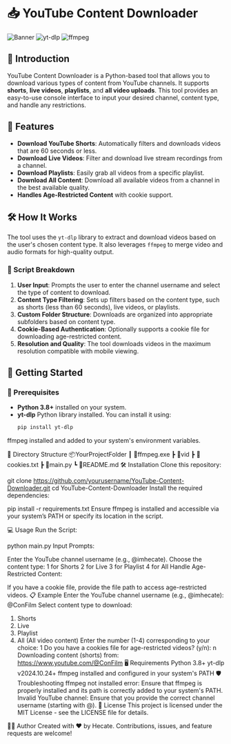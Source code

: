 # 📥 YouTube Content Downloader

![Banner](https://img.shields.io/badge/Python-3.8+-blue?style=for-the-badge&logo=python)
![yt-dlp](https://img.shields.io/badge/yt--dlp-v2024.10.24-yellow?style=for-the-badge&logo=youtube)
![ffmpeg](https://img.shields.io/badge/ffmpeg-Installed-green?style=for-the-badge&logo=ffmpeg)

## 🌟 Introduction
YouTube Content Downloader is a Python-based tool that allows you to download various types of content from YouTube channels. It supports **shorts**, **live videos**, **playlists**, and **all video uploads**. This tool provides an easy-to-use console interface to input your desired channel, content type, and handle any restrictions.

## 🎨 Features
- **Download YouTube Shorts**: Automatically filters and downloads videos that are 60 seconds or less.
- **Download Live Videos**: Filter and download live stream recordings from a channel.
- **Download Playlists**: Easily grab all videos from a specific playlist.
- **Download All Content**: Download all available videos from a channel in the best available quality.
- **Handles Age-Restricted Content** with cookie support.

## 🛠️ How It Works
The tool uses the `yt-dlp` library to extract and download videos based on the user's chosen content type. It also leverages `ffmpeg` to merge video and audio formats for high-quality output.

### 📑 Script Breakdown
1. **User Input**: Prompts the user to enter the channel username and select the type of content to download.
2. **Content Type Filtering**: Sets up filters based on the content type, such as shorts (less than 60 seconds), live videos, or playlists.
3. **Custom Folder Structure**: Downloads are organized into appropriate subfolders based on content type.
4. **Cookie-Based Authentication**: Optionally supports a cookie file for downloading age-restricted content.
5. **Resolution and Quality**: The tool downloads videos in the maximum resolution compatible with mobile viewing.

## 🚀 Getting Started

### 📝 Prerequisites
- **Python 3.8+** installed on your system.
- **yt-dlp** Python library installed. You can install it using:
  ```bash
  pip install yt-dlp
ffmpeg installed and added to your system's environment variables.

📂 Directory Structure
📦YourProjectFolder
 ┃ 📜ffmpeg.exe
 ┣ 📂vid
 ┣ 📜cookies.txt
 ┣ 📜main.py
 ┗ 📜README.md
🛠️ Installation
Clone this repository:

git clone https://github.com/yourusername/YouTube-Content-Downloader.git
cd YouTube-Content-Downloader
Install the required dependencies:

pip install -r requirements.txt
Ensure ffmpeg is installed and accessible via your system’s PATH or specify its location in the script.

💻 Usage
Run the Script:

python main.py
Input Prompts:

Enter the YouTube channel username (e.g., @imhecate).
Choose the content type:
1 for Shorts
2 for Live
3 for Playlist
4 for All
Handle Age-Restricted Content:

If you have a cookie file, provide the file path to access age-restricted videos.
📋 Example
Enter the YouTube channel username (e.g., @imhecate): @ConFilm
Select content type to download:
1. Shorts
2. Live
3. Playlist
4. All (All video content)
Enter the number (1-4) corresponding to your choice: 1
Do you have a cookies file for age-restricted videos? (y/n): n
Downloading content (shorts) from: https://www.youtube.com/@ConFilm
🖥️ Requirements
Python 3.8+
yt-dlp v2024.10.24+
ffmpeg installed and configured in your system's PATH
🛡️ Troubleshooting
ffmpeg not installed error: Ensure that ffmpeg is properly installed and its path is correctly added to your system's PATH.
Invalid YouTube channel: Ensure that you provide the correct channel username (starting with @).
📄 License
This project is licensed under the MIT License - see the LICENSE file for details.

👨‍💻 Author
Created with ❤️ by Hecate. Contributions, issues, and feature requests are welcome!
